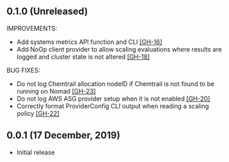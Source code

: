 ## 0.1.0 (Unreleased)

IMPROVEMENTS:
 * Add systems metrics API function and CLI [[GH-16]](https://github.com/jrasell/chemtrail/pull/16)
 * Add NoOp client provider to allow scaling evaluations where results are logged and cluster state is not altered [[GH-18]](https://github.com/jrasell/chemtrail/pull/18)

BUG FIXES:
 * Do not log Chemtrail allocation nodeID if Chemtrail is not found to be running on Nomad [[GH-23]](https://github.com/jrasell/chemtrail/pull/23)
 * Do not log AWS ASG provider setup when it is not enabled [[GH-20]](https://github.com/jrasell/chemtrail/pull/20)
 * Correctly format ProviderConfig CLI output when reading a scaling policy [[GH-22]](https://github.com/jrasell/chemtrail/pull/22)

## 0.0.1 (17 December, 2019)

 * Initial release
